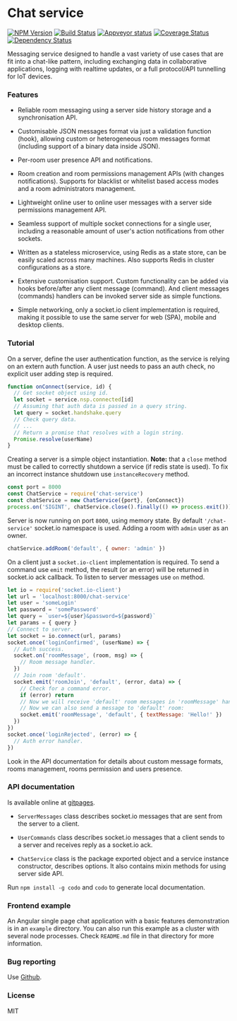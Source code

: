 
# Chat service

[![NPM Version](https://badge.fury.io/js/chat-service.svg)](https://badge.fury.io/js/chat-service)
[![Build Status](https://travis-ci.org/an-sh/chat-service.svg?branch=master)](https://travis-ci.org/an-sh/chat-service)
[![Appveyor status](https://ci.appveyor.com/api/projects/status/qy7v2maica2urkss?svg=true)](https://ci.appveyor.com/project/an-sh/chat-service)
[![Coverage Status](https://coveralls.io/repos/an-sh/chat-service/badge.svg?branch=master&service=github)](https://coveralls.io/github/an-sh/chat-service?branch=master)
[![Dependency Status](https://david-dm.org/an-sh/chat-service.svg)](https://david-dm.org/an-sh/chat-service)

Messaging service designed to handle a vast variety of use cases that
are fit into a chat-like pattern, including exchanging data in
collaborative applications, logging with realtime updates, or a full
protocol/API tunnelling for IoT devices.


### Features


- Reliable room messaging using a server side history storage and a
  synchronisation API.

- Customisable JSON messages format via just a validation function
  (hook), allowing custom or heterogeneous room messages format
  (including support of a binary data inside JSON).

- Per-room user presence API and notifications.

- Room creation and room permissions management APIs (with changes
  notifications). Supports for blacklist or whitelist based access
  modes and a room administrators management.

- Lightweight online user to online user messages with a server side
  permissions management API.

- Seamless support of multiple socket connections for a single user,
  including a reasonable amount of user's action notifications from
  other sockets.

- Written as a stateless microservice, using Redis as a state store,
  can be easily scaled across many machines. Also supports Redis in
  cluster configurations as a store.

- Extensive customisation support. Custom functionality can be added
  via hooks before/after any client message (command). And client
  messages (commands) handlers can be invoked server side as simple
  functions.

- Simple networking, only a socket.io client implementation is
  required, making it possible to use the same server for web (SPA),
  mobile and desktop clients.


### Tutorial

On a server, define the user authentication function, as the service
is relying on an extern auth function. A user just needs to pass an
auth check, no explicit user adding step is required.

```javascript
function onConnect(service, id) {
  // Get socket object using id.
  let socket = service.nsp.connected[id]
  // Assuming that auth data is passed in a query string.
  let query = socket.handshake.query
  // Check query data.
  // ...
  // Return a promise that resolves with a login string.
  Promise.resolve(userName)
}
```

Creating a server is a simple object instantiation. __Note:__ that a
`close` method must be called to correctly shutdown a service (if
redis state is used). To fix an incorrect instance shutdown use
`instanceRecovery` method.

```javascript
const port = 8000
const ChatService = require('chat-service')
const chatService = new ChatService({port}, {onConnect})
process.on('SIGINT', chatService.close().finally(() => process.exit()))
```

Server is now running on port `8000`, using memory state. By default
`'/chat-service'` socket.io namespace is used. Adding a room with
`admin` user as an owner.

```javascript
chatService.addRoom('default', { owner: 'admin' })
```

On a client just a `socket.io-client` implementation is required. To
send a command use `emit` method, the result (or an error) will be
returned in socket.io ack callback. To listen to server messages use
`on` method.

```javascript
let io = require('socket.io-client')
let url = 'localhost:8000/chat-service'
let user = 'someLogin'
let password = 'somePassword'
let query = `user=${user}&password=${password}`
let params = { query }
// Connect to server.
let socket = io.connect(url, params)
socket.once('loginConfirmed', (userName) => {
  // Auth success.
  socket.on('roomMessage', (room, msg) => {
    // Room message handler.
  })
  // Join room 'default'.
  socket.emit('roomJoin', 'default', (error, data) => {
    // Check for a command error.
    if (error) return
    // Now we will receive 'default' room messages in 'roomMessage' handler.
    // Now we can also send a message to 'default' room:
    socket.emit('roomMessage', 'default', { textMessage: 'Hello!' })
  })
})
socket.once('loginRejected', (error) => {
  // Auth error handler.
})
```

Look in the API documentation for details about custom message
formats, rooms management, rooms permission and users presence.


### API documentation

Is available online at [gitpages](https://an-sh.github.io/chat-service/0.7/).

- `ServerMessages` class describes socket.io messages that are sent
  from the server to a client.

- `UserCommands` class describes socket.io messages that a client
  sends to a server and receives reply as a socket.io ack.

- `ChatService` class is the package exported object and a service
  instance constructor, describes options. It also contains mixin
  methods for using server side API.

Run `npm install -g codo` and `codo` to generate local documentation.


### Frontend example

An Angular single page chat application with a basic features
demonstration is in an `example` directory. You can also run this
example as a cluster with several node processes. Check `README.md`
file in that directory for more information.


### Bug reporting

Use [Github](https://github.com/an-sh/chat-service/issues).


### License

MIT
